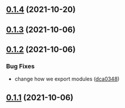 ## [0.1.4](https://github.com/getdreams/dreams-web-sdk/compare/v0.1.3...v0.1.4) (2021-10-20)

## [0.1.3](https://github.com/getdreams/dreams-web-sdk/compare/v0.1.2...v0.1.3) (2021-10-06)

## [0.1.2](https://github.com/getdreams/dreams-web-sdk/compare/v0.1.1...v0.1.2) (2021-10-06)


### Bug Fixes

* change how we export modules ([dca0348](https://github.com/getdreams/dreams-web-sdk/commit/dca03485dcba3935296f47eb0ff7bb39fc622a97))

## [0.1.1](https://github.com/getdreams/dreams-web-sdk/compare/v0.1.0...v0.1.1) (2021-10-06)
